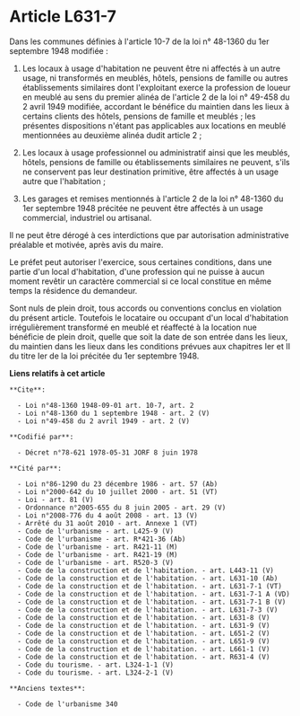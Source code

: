 # Article L631-7

Dans les communes définies à l'article 10-7 de la loi n° 48-1360 du 1er septembre 1948 modifiée :

1. Les locaux à usage d'habitation ne peuvent être ni affectés à un autre usage, ni transformés en meublés, hôtels, pensions
de famille ou autres établissements similaires dont l'exploitant exerce la profession de loueur en meublé au sens du premier
alinéa de l'article 2 de la loi n° 49-458 du 2 avril 1949 modifiée, accordant le bénéfice du maintien dans les lieux à
certains clients des hôtels, pensions de famille et meublés ; les présentes dispositions n'étant pas applicables aux
locations en meublé mentionnées au deuxième alinéa dudit article 2 ;

2. Les locaux à usage professionnel ou administratif ainsi que les meublés, hôtels, pensions de famille ou établissements
similaires ne peuvent, s'ils ne conservent pas leur destination primitive, être affectés à un usage autre que l'habitation ;

3. Les garages et remises mentionnés à l'article 2 de la loi n° 48-1360 du 1er septembre 1948 précitée ne peuvent être
affectés à un usage commercial, industriel ou artisanal.

Il ne peut être dérogé à ces interdictions que par autorisation administrative préalable et motivée, après avis du maire.

Le préfet peut autoriser l'exercice, sous certaines conditions, dans une partie d'un local d'habitation, d'une profession qui
ne puisse à aucun moment revêtir un caractère commercial si ce local constitue en même temps la résidence du demandeur.

Sont nuls de plein droit, tous accords ou conventions conclus en violation du présent article. Toutefois le locataire ou
occupant d'un local d'habitation irrégulièrement transformé en meublé et réaffecté à la location nue bénéficie de plein
droit, quelle que soit la date de son entrée dans les lieux, du maintien dans les lieux dans les conditions prévues aux
chapitres Ier et II du titre Ier de la loi précitée du 1er septembre 1948.

**Liens relatifs à cet article**

	**Cite**:

	  - Loi n°48-1360 1948-09-01 art. 10-7, art. 2
	  - Loi n°48-1360 du 1 septembre 1948 - art. 2 (V)
	  - Loi n°49-458 du 2 avril 1949 - art. 2 (V)

	**Codifié par**:

	  - Décret n°78-621 1978-05-31 JORF 8 juin 1978

	**Cité par**:

	  - Loi n°86-1290 du 23 décembre 1986 - art. 57 (Ab)
	  - Loi n°2000-642 du 10 juillet 2000 - art. 51 (VT)
	  - Loi - art. 81 (V)
	  - Ordonnance n°2005-655 du 8 juin 2005 - art. 29 (V)
	  - Loi n°2008-776 du 4 août 2008 - art. 13 (V)
	  - Arrêté du 31 août 2010 - art. Annexe 1 (VT)
	  - Code de l'urbanisme - art. L425-9 (V)
	  - Code de l'urbanisme - art. R*421-36 (Ab)
	  - Code de l'urbanisme - art. R421-11 (M)
	  - Code de l'urbanisme - art. R421-19 (M)
	  - Code de l'urbanisme - art. R520-3 (V)
	  - Code de la construction et de l'habitation. - art. L443-11 (V)
	  - Code de la construction et de l'habitation. - art. L631-10 (Ab)
	  - Code de la construction et de l'habitation. - art. L631-7-1 (VT)
	  - Code de la construction et de l'habitation. - art. L631-7-1 A (VD)
	  - Code de la construction et de l'habitation. - art. L631-7-1 B (V)
	  - Code de la construction et de l'habitation. - art. L631-7-3 (V)
	  - Code de la construction et de l'habitation. - art. L631-8 (V)
	  - Code de la construction et de l'habitation. - art. L631-9 (V)
	  - Code de la construction et de l'habitation. - art. L651-2 (V)
	  - Code de la construction et de l'habitation. - art. L651-9 (V)
	  - Code de la construction et de l'habitation. - art. L661-1 (V)
	  - Code de la construction et de l'habitation. - art. R631-4 (V)
	  - Code du tourisme. - art. L324-1-1 (V)
	  - Code du tourisme. - art. L324-2-1 (V)

	**Anciens textes**:

	  - Code de l'urbanisme 340
